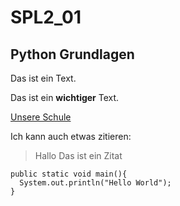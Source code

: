 # SPL2_01
## Python Grundlagen

Das ist ein Text.

Das ist ein **wichtiger** Text.

[Unsere Schule](https://www.htl-leoben.at)

Ich kann auch etwas zitieren:
> Hallo
> Das ist ein 
> Zitat

```
public static void main(){
  System.out.println("Hello World");
}
